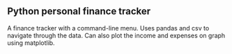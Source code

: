 <h2> Python personal finance tracker </h2>

A finance tracker with a command-line menu. Uses pandas and csv to navigate through the data.
Can also plot the income and expenses on graph using matplotlib.
